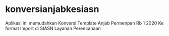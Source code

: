 # konversianjabkesiasn
Aplikasi ini memudahkan Konversi Template Anjab Permenpan Rb 1 2020 Ke format Import di SIASN Layanan Perencanaan
